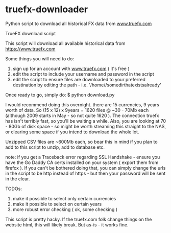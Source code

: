 # truefx-downloader
Python script to download all historical FX data from www.truefx.com

 TrueFX download script

This script will download all available historical data from https://www.truefx.com

Some things you will need to do:
1. sign up for an account with www.truefx.com ( it's free )
2. edit the script to include your username and password in the script 
3. edit the script to ensure files are downloaded to your preferred destination by editing the path - i.e. '/home/<yourlocalusername>/somedirthatexistsalready' 

Once ready to go, simply do:
$ python download.py

I would recommend doing this overnight. there are 15 currencies, 9 years worth of data. So (15 x 12) x 9years = 1620 files @ ~30 - 70Mb each (although 2009 starts in May - so not quite 1620 ). The connection truefx has isn't terribly fast, so you'll be waiting a while. Also, you are looking at 70 - 80Gb of disk space - so might be worth streaming this straight to the NAS, or clearing some space if you intend to download the whole lot.

Unzipped CSV files are ~600Mb each, so bear this in mind if you plan to add to this script to unzip, add to database etc. 

note: if you get a Traceback error regarding SSL Handshake - ensure you have the Go Daddy CA certs installed on your system ( export them from firefox ). If you can't be bothered doing that, you can simply change the urls in the script to be http instead of https - but then your password will be sent in the clear.

TODOs:
1. make it possible to select only certain currencies
2. make it possible to select on certain years
3. more robust error checking ( ok, some checking )

This script is pretty hacky. If the truefx.com folk change things on the website html, this will likely break. But as-is - it works fine.
